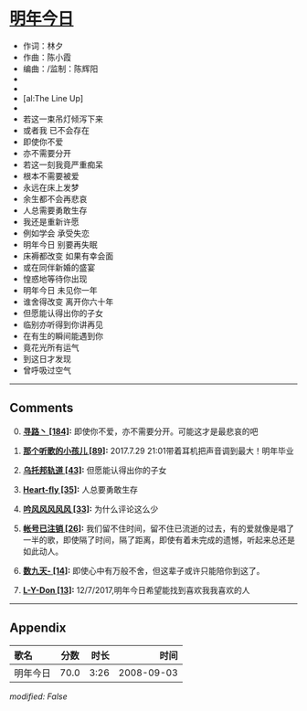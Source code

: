 # [明年今日](https://music.163.com/song?id=409941726)

* 作词：林夕
* 作曲：陈小霞
* 编曲：/监制：陈辉阳
*
*
* [al:The Line Up]
* 
* 若这一束吊灯倾泻下来
* 或者我 已不会存在
* 即使你不爱
* 亦不需要分开
* 若这一刻我竟严重痴呆
* 根本不需要被爱
* 永远在床上发梦
* 余生都不会再悲哀
* 人总需要勇敢生存
* 我还是重新许愿
* 例如学会 承受失恋
* 明年今日 别要再失眠
* 床褥都改变 如果有幸会面
* 或在同伴新婚的盛宴
* 惶惑地等待你出现
* 明年今日 未见你一年
* 谁舍得改变 离开你六十年
* 但愿能认得出你的子女
* 临别亦听得到你讲再见
* 在有生的瞬间能遇到你
* 竟花光所有运气
* 到这日才发现
* 曾呼吸过空气


---

## Comments
0. **[寻路丶 \[184\]](https://music.163.com/#/user/home?id=135547978):** 即使你不爱，亦不需要分开。可能这才是最悲哀的吧

1. **[那个听歌的小孩儿 \[89\]](https://music.163.com/#/user/home?id=319140165):** 2017.7.29  21:01带着耳机把声音调到最大！明年毕业

2. **[乌托邦轨道 \[43\]](https://music.163.com/#/user/home?id=401345833):** 但愿能认得出你的子女

3. **[Heart-fly \[35\]](https://music.163.com/#/user/home?id=254661967):** 人总要勇敢生存

4. **[吟风风风风风 \[33\]](https://music.163.com/#/user/home?id=379538279):** 为什么评论这么少

5. **[帐号已注销 \[26\]](https://music.163.com/#/user/home?id=105387036):** 我们留不住时间，留不住已流逝的过去，有的爱就像是唱了一半的歌，即使隔了时间，隔了距离，即使有着未完成的遗憾，听起来总还是如此动人。

6. **[数九天- \[14\]](https://music.163.com/#/user/home?id=67452986):** 即使心中有万般不舍，但这辈子或许只能陪你到这了。

7. **[L-Y-Don \[13\]](https://music.163.com/#/user/home?id=360295363):** 12/7/2017,明年今日希望能找到喜欢我我喜欢的人



---

## Appendix

|歌名|分数|时长|时间|
|:---|:---:|---:|---:|
|明年今日|70.0|3:26|2008-09-03

*modified: False*